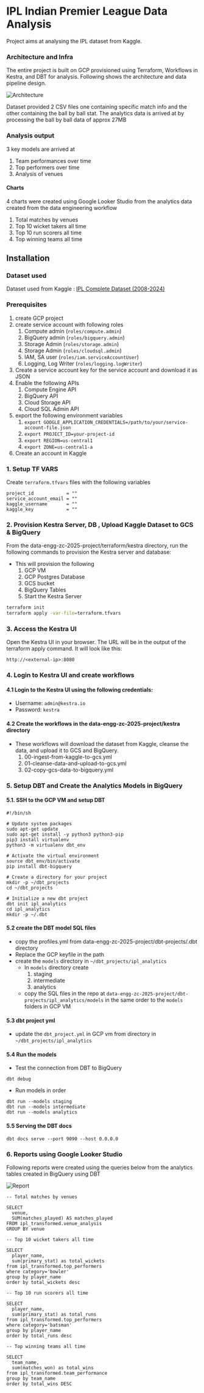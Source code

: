 # IPL Indian Premier League Data Analysis
Project aims at analysing the IPL dataset from Kaggle. 

### Architecture and Infra
The entire project is built on GCP provisioned using Terraform, Workflows in Kestra, and DBT for analysis.
Following shows the architecture and data pipeline design.

![Architecture](images/zoomcamp-ipl-analytics-project-arch.png)

Dataset provided 2 CSV files one containing specific match info and the other containing the ball by ball stat.
The analytics data is arrived at by processing the ball by ball data of approx 27MB

### Analysis output
3 key models are arrived at
1. Team performances over time
2. Top performers over time
3. Analysis of venues

#### Charts
4 charts were created using Google Looker Studio from the analytics data created from the data engineering workflow 

1. Total matches by venues
2. Top 10 wicket takers all time
3. Top 10 run scorers all time
4. Top winning teams all time

## Installation 

### Dataset used
Dataset used from Kaggle :
[IPL Complete Dataset (2008-2024)](https://www.kaggle.com/datasets/patrickb1912/ipl-complete-dataset-20082020)

### Prerequisites
1. create GCP project
2. create service account with following roles
   1. Compute admin (`roles/compute.admin`)
   2. BigQuery admin (`roles/bigquery.admin`)
   3. Storage Admin (`roles/storage.admin`)
   4. Storage Admin (`roles/cloudsql.admin`)
   5. IAM, SA user (`roles/iam.serviceAccountUser`)
   6. Logging, Log Writer (`roles/logging.logWriter`)
3. Create a service account key for the service account and download it as JSON
4. Enable the following APIs
   1. Compute Engine API
   2. BigQuery API
   3. Cloud Storage API
   4. Cloud SQL Admin API
5. export the following environment variables
   1. `export GOOGLE_APPLICATION_CREDENTIALS=/path/to/your/service-account-file.json`
   2. `export PROJECT_ID=your-project-id`
   3. `export REGION=us-central1`
   4. `export ZONE=us-central1-a`
6. Create an account in Kaggle

### 1. Setup TF VARS
Create `terraform.tfvars` files with the following variables
```
project_id            = ""
service_account_email = ""
kaggle_username       = ""
kaggle_key            = ""
```
### 2. Provision Kestra Server, DB , Upload Kaggle Dataset to GCS & BigQuery
From the data-engg-zc-2025-project/terraform/kestra directory, run the following commands to provision the Kestra server and database:
- This will provision the following
  1. GCP VM
  2. GCP Postgres Database
  3. GCS bucket
  4. BigQuery Tables
  5. Start the Kestra Server

```bash
terraform init
terraform apply -var-file=terraform.tfvars
```

### 3. Access the Kestra UI
Open the Kestra UI in your browser. The URL will be in the output of the terraform apply command. It will look like this:
```
http://<external-ip>:8080
```
### 4. Login to Kestra UI and create workflows
#### 4.1 Login to the Kestra UI using the following credentials:
   - Username: `admin@kestra.io`
   - Password: `kestra`

#### 4.2 Create the workflows in the data-engg-zc-2025-project/kestra directory
  - These workflows will download the dataset from Kaggle, cleanse the data, and upload it to GCS and BigQuery. 
    1. 00-ingest-from-kaggle-to-gcs.yml
    2. 01-cleanse-data-and-upload-to-gcs.yml
    3. 02-copy-gcs-data-to-bigquery.yml

### 5. Setup DBT and Create the Analytics Models in BigQuery
#### 5.1. SSH to the GCP VM and setup DBT

```
#!/bin/sh

# Update system packages
sudo apt-get update
sudo apt-get install -y python3 python3-pip
pip3 install virtualenv
python3 -m virtualenv dbt_env

# Activate the virtual environment
source dbt_env/bin/activate
pip install dbt-bigquery

# Create a directory for your project
mkdir -p ~/dbt_projects
cd ~/dbt_projects

# Initialize a new dbt project
dbt init ipl_analytics
cd ipl_analytics
mkdir -p ~/.dbt
```

#### 5.2 create the DBT model SQL files
- copy the profiles.yml from data-engg-zc-2025-project/dbt-projects/.dbt directory
- Replace the GCP keyfile in the path
- create the `models` directory in  `~/dbt_projects/ipl_analytics`
  - In `models` directory create 
    1. staging
    2. intermediate
    3. analytics
  - copy the SQL files in the repo at `data-engg-zc-2025-project/dbt-projects/ipl_analytics/models` 
  in the same order to the `models` folders in GCP VM

#### 5.3 dbt project yml
- update the `dbt_project.yml` in GCP vm from directory in  `~/dbt_projects/ipl_analytics`

#### 5.4 Run the models

- Test the connection from DBT to BigQuery
```
dbt debug
```

- Run models in order
```
dbt run --models staging
dbt run --models intermediate
dbt run --models analytics
```

#### 5.5 Serving the DBT docs
`dbt docs serve --port 9090 --host 0.0.0.0`

### 6. Reports using Google Looker Studio

Following reports were created using the queries below from the analytics tables created in BigQuery using DBT

![Report](images/zoomcamp-ipl-analytics-dashboard.png)

```
-- Total matches by venues

SELECT
  venue,
  SUM(matches_played) AS matches_played
FROM ipl_transformed.venue_analysis
GROUP BY venue

-- Top 10 wicket takers all time

SELECT 
  player_name, 
  sum(primary_stat) as total_wickets
from ipl_transformed.top_performers 
where category='bowler' 
group by player_name
order by total_wickets desc

-- Top 10 run scorers all time

SELECT 
  player_name, 
  sum(primary_stat) as total_runs
from ipl_transformed.top_performers 
where category='batsman' 
group by player_name
order by total_runs desc

-- Top winning teams all time

SELECT 
  team_name, 
  sum(matches_won) as total_wins
from ipl_transformed.team_performance 
group by team_name
order by total_wins DESC

```